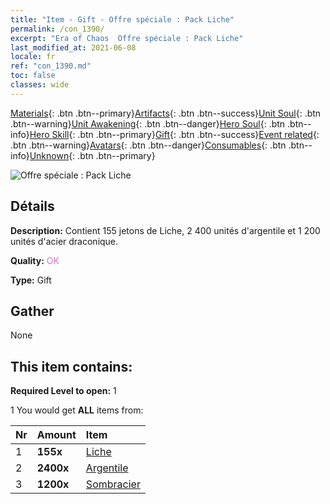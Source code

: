 ```yaml
---
title: "Item - Gift - Offre spéciale : Pack Liche"
permalink: /con_1390/
excerpt: "Era of Chaos  Offre spéciale : Pack Liche"
last_modified_at: 2021-06-08
locale: fr
ref: "con_1390.md"
toc: false
classes: wide
---
```

 [Materials](/ItemsFR/){: .btn .btn--primary}[Artifacts](/ItemsFR/Artifacts/){: .btn .btn--success}[Unit Soul](/ItemsFR/UnitSoul/){: .btn .btn--warning}[Unit Awakening](/ItemsFR/UnitAwakening/){: .btn .btn--danger}[Hero Soul](/ItemsFR/HeroSoul/){: .btn .btn--info}[Hero Skill](/ItemsFR/HeroSkill/){: .btn .btn--primary}[Gift](/ItemsFR/Gift/){: .btn .btn--success}[Event related](/ItemsFR/Events/){: .btn .btn--warning}[Avatars](/ItemsFR/Avatars/){: .btn .btn--danger}[Consumables](/ItemsFR/Consumables/){: .btn .btn--info}[Unknown](/ItemsFR/Unknown/){: .btn .btn--primary}

 ![Offre spéciale : Pack Liche](/images/t/i_907004.png)

## Détails
 **Description:** Contient 155 jetons de Liche, 2 400 unités d'argentile et 1 200 unités d'acier draconique.

 **Quality:** <span style="color: #DA70D6">OK</span>

 **Type:** Gift

## Gather

  None

## This item contains:

 **Required Level to open:** 1

 1 You would get **ALL** items  from:

  | Nr | Amount |     Item    |
  |:---|:-------|:------------|
  | 1 |  **155x** | [Liche](/ItemsFR/unt_212/) |  | 
  | 2 |  **2400x** | [Argentile](/ItemsFR/con_882/) |  | 
  | 3 |  **1200x** | [Sombracier](/ItemsFR/con_881/) |  | 

